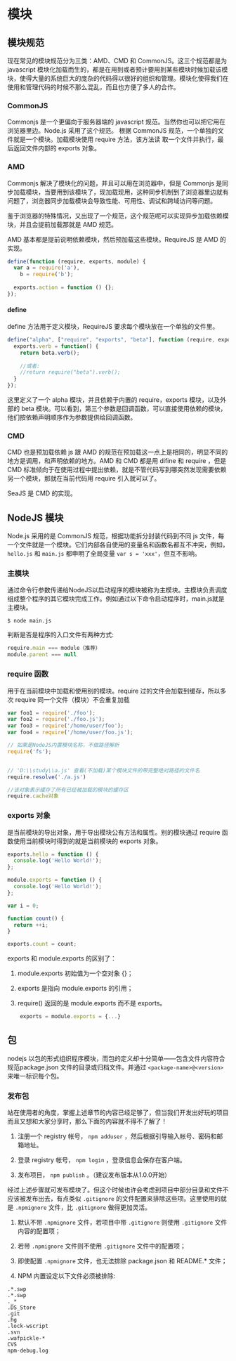 # 模块
## 模块规范
现在常见的模块规范分为三类：AMD、CMD 和 CommonJS。这三个规范都是为 javascript 模块化加载而生的，都是在用到或者预计要用到某些模块时候加载该模块，使得大量的系统巨大的庞杂的代码得以很好的组织和管理。模块化使得我们在使用和管理代码的时候不那么混乱，而且也方便了多人的合作。

### CommonJS
Commonjs 是一个更偏向于服务器端的 javascript 规范。当然你也可以把它用在浏览器里边。Node.js 采用了这个规范。 根据 CommonJS 规范，一个单独的文件就是一个模块。加载模块使用 require 方法，该方法读 取一个文件并执行，最后返回文件内部的 exports 对象。

### AMD
Commonjs 解决了模块化的问题，并且可以用在浏览器中，但是 Commonjs 是同步加载模块，当要用到该模块了，现加载现用，这种同步机制到了浏览器里边就有问题了，浏览器同步加载模块会导致性能、可用性、调试和跨域访问等问题。

鉴于浏览器的特殊情况，又出现了一个规范，这个规范呢可以实现异步加载依赖模块，并且会提前加载那就是 AMD 规范。

AMD 基本都是提前说明依赖模块，然后预加载这些模块。RequireJS 是 AMD 的实现。

``` js
define(function (require, exports, module) {
  var a = require('a'),
    b = require('b');
 
  exports.action = function () {};
});
```

#### define
define 方法用于定义模块，RequireJS 要求每个模块放在一个单独的文件里。

``` js
define("alpha", ["require", "exports", "beta"], function (require, exports, beta) {
  exports.verb = function() {
    return beta.verb();
    
    //或者:
    //return require("beta").verb();
  }
});
```

这里定义了一个 alpha 模块，并且依赖于内置的 require，exports 模块，以及外部的 beta 模块。可以看到，第三个参数是回调函数，可以直接使用依赖的模块，他们按依赖声明顺序作为参数提供给回调函数。

### CMD
CMD 也是预加载依赖 js 跟 AMD 的规范在预加载这一点上是相同的，明显不同的地方是调用，和声明依赖的地方。AMD 和 CMD 都是用 difine 和 require ，但是 CMD 标准倾向于在使用过程中提出依赖，就是不管代码写到哪突然发现需要依赖另一个模块，那就在当前代码用 require 引入就可以了。

SeaJS 是 CMD 的实现。

## NodeJS 模块
Node.js 采用的是 CommonJS 规范，根据功能拆分封装代码到不同 js 文件，每一个文件就是一个模块。它们内部各自使用的变量名和函数名都互不冲突，例如，`hello.js` 和 `main.js` 都申明了全局变量 `var s = 'xxx'`，但互不影响。

### 主模块
通过命令行参数传递给NodeJS以启动程序的模块被称为主模块。主模块负责调度组成整个程序的其它模块完成工作。例如通过以下命令启动程序时，main.js就是主模块。

	$ node main.js

判断是否是程序的入口文件有两种方式:

``` js
require.main === module（推荐）
module.parent === null
```

### require 函数
用于在当前模块中加载和使用别的模块。require 过的文件会加载到缓存，所以多次 require 同一个文件（模块）不会重复加载

``` js
var foo1 = require('./foo');
var foo2 = require('./foo.js');
var foo3 = require('/home/user/foo');
var foo4 = require('/home/user/foo.js');

// 如果是NodeJS内置模块名称，不做路径解析
require('fs');


// 'D:\\study\\a.js' 查看(不加载)某个模块文件的带完整绝对路径的文件名
require.resolve('./a.js') 

//该对象表示缓存了所有已经被加载的模块的缓存区
require.cache对象 
```

### exports 对象
是当前模块的导出对象，用于导出模块公有方法和属性。别的模块通过 require 函数使用当前模块时得到的就是当前模块的 exports 对象。

``` js
exports.hello = function () {
  console.log('Hello World!');
};

module.exports = function () {
  console.log('Hello World!');
};
```

``` js
var i = 0;

function count() {
  return ++i;
}

exports.count = count;
```

exports 和 module.exports 的区别了：

1. module.exports 初始值为一个空对象 {}；

2. exports 是指向 module.exports 的引用；

3. require() 返回的是 module.exports 而不是 exports。

``` js
	exports = module.exports = {...}
```

## 包
nodejs 以包的形式组织程序模块，而包的定义却十分简单——包含文件内容符合规范package.json 文件的目录或归档文件。并通过 `<package-name>@<version>` 来唯一标识每个包。

### 发布包
站在使用者的角度，掌握上述章节的内容已经足够了，但当我们开发出好玩的项目而且又想和大家分享时，那么下面的内容就不得不了解了！

  1. 注册一个 registry 帐号， `npm adduser` ，然后根据引导输入帐号、密码和邮箱地址。

  2. 登录 registry 帐号， `npm login` ，登录信息会保存在客户端。

  3. 发布项目， `npm publish` 。（建议发布版本从1.0.0开始）

  经过上述步骤就可发布模块了。但这个时候也许会考虑到项目中部分目录和文件不应该被发布出去，有点类似 `.gitignore` 的文件配置来排除这些项。这里使用的就是 `.npmignore` 文件，比 `.gitignore` 做得更加灵活。

  1. 默认不带 `.npmignore` 文件，若项目中带 `.gitignore` 则使用 `.gitignore` 文件内容的配置项；

  2. 若带 `.npmignore` 文件则不使用 `.gitignore` 文件中的配置项；

  3. 即使配置 `.npmignore` 文件，也无法排除 package.json 和 README.* 文件；

  4. NPM 内置设定以下文件必须被排除:

``` 
.*.swp
.*.swp
._*
.DS_Store
.git
.hg
.lock-wscript
.svn
.wafpickle-*
CVS
npm-debug.log
```

